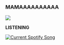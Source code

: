 ### MAMAAAAAAAAAA

![](https://komarev.com/ghpvc/?username=moodgaga&color=lightgrey&style=for-the-badge)

<b>LISTENING</b>

<a href="https://github.com/tthn0/Spotify-Readme">
  <img src="https://spotifinder-dpd0q3pyx-moodgaga.vercel.app/api?spin=true&theme=dark&scan=true" alt="Current Spotify Song">
</a>
